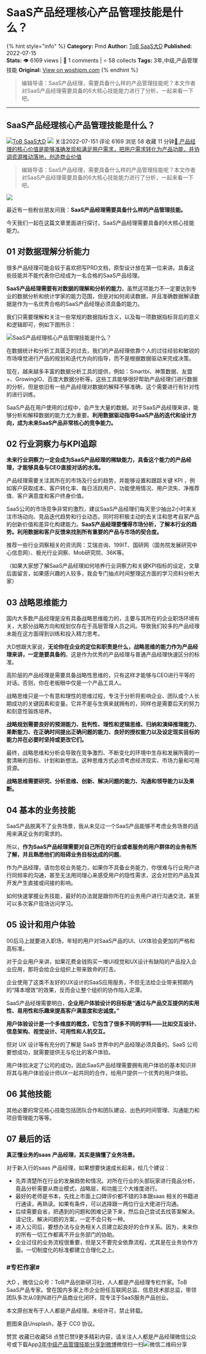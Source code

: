# SaaS产品经理核心产品管理技能是什么？
{% hint style="info" %}
**Category:** Pmd
**Author:** [ToB SaaS大D](https://www.woshipm.com/u/682279)
**Published:** 2022-07-15  
**Stats:** 👁️ 6169 views | 💬 1 comments | ⭐ 58 collects
**Tags:** 3年,中级,产品管理技能
**Original:** [View on woshipm.com](https://www.woshipm.com/pmd/5527031.html)
{% endhint %}
> 编辑导语：SaaS产品经理，需要具备什么样的产品管理技能呢？本文作者对SaaS产品经理需要具备的6大核心技能能力进行了分析，一起来看一下吧。

---

## SaaS产品经理核心产品管理技能是什么？

[![](https://static.woshipm.com/APP_U_202110_20211009172712_1247.jpeg?imageView2/1/w/72/h/72/q/100)](https://www.woshipm.com/u/682279)[ToB SaaS大D](https://www.woshipm.com/u/682279) ![](https://static.woshipm.com/tag/1121_1@2x.png) 关注2022-07-151 评论 6169 浏览 58 收藏 11 分钟[🔗 产品经理的核心价值是能够准确发现和满足用户需求，把用户需求转化为产品功能，并协调资源推动落地，创造商业价值](https://ke.qidianla.com/courses/90pm)

> 编辑导语：SaaS产品经理，需要具备什么样的产品管理技能呢？本文作者对SaaS产品经理需要具备的6大核心技能能力进行了分析，一起来看一下吧。

![](https://image.woshipm.com/wp-files/2022/07/aJNbLllIjlW6zR6eaDlW.jpg)

最近有一些粉丝朋友问我：**SaaS产品经理需要具备什么样的产品管理技能。**

今天我们一起在这篇文章里面进行探讨，SaaS产品经理需要具备的6大核心技能能力。

## 01 对数据理解分析能力

很多产品经理可能会较于喜欢把写PRD文档，原型设计放在第一位来讲。具备这些技能并不能代表你已经成为一名合格的SaaS产品经理。

**SaaS产品经理需要有对数据的理解和分析的能力**，虽然这项能力不一定要达到专业的数据分析和统计学家的能力范围，但是对如何阅读数据，并且准确数据解读数据是作为一名优秀合格的SaaS产品经理必须具备的能力。

我们只需要理解和关注一些常规的数据指标含义，以及每一项数据指标背后的意义和逻辑即可，例如下图所示：

![SaaS产品经理核心产品管理技能是什么？](https://image.woshipm.com/wp-files/2022/07/extSogd7CnN2jME7aDxh.png)

在数据统计和分析工具匮乏的过去，我们的产品经理依靠个人的过往经验和敏锐的市场嗅觉进行产品的规划和迭代方向的指导，而不是根据数据驱动来完成决策。

现在，越来越多丰富的数据分析工具的提供，例如：Smartbi、神策数据、友盟+、GrowingIO、百度大数据分析等。这些工具能够很好帮助产品经理们进行数据的分析，但是依旧有一些产品经理对数据的解释不够准确，这个需要进行有针对性的进行训练。

SaaS产品在用户使用的过程中，会产生大量的数据。对于SaaS产品经理来讲，能够分析和解释数据的能力尤为重要。**利用数据驱动指导SaaS产品的迭代和设计方向，成为未来SaaS产品非常核心的竞争能力。**

## 02 行业洞察力与KPI追踪

**未来行业洞察力一定会成为SaaS产品经理的稀缺能力，具备这个能力的产品经理，才能够具备与CEO直接对话的水准。**

产品经理需要关注其所在的市场及行业的趋势，并能够设置和跟踪关键 KPI ，例如客户获取成本、客户转化率、每日活跃用户、功能使用情况、用户流失、净推荐值、客户满意度和客户终身价值。

SaaS公司的市场竞争非常的激烈，建议SaaS产品经理们每天至少抽出2小时来关注市场动向、竞品迭代趋势和行业动态，同时将积极主动的去关注和思考自家产品的创新价值和差异化构建能力。**SaaS产品经理要懂得市场分析，了解本行业的趋势。利用数据和客户反馈来找到所有重要的产品与市场的契合度。**

推荐一些行业洞察相关的资讯网：艾瑞咨询、199IT、国研网（国务院发展研究中心信息网）、极光行业洞察、Mob研究院、36K等。

（如果大家想了解SaaS产品经理如何培养行业洞察力和关键KPI指标的设定，文章后面留言，如果感兴趣的人较多，我会专门抽点时间整理这方面的学习资料分析大家）

## 03 战略思维能力

国内大多数产品经理是没有具备战略思维能力的，主要与其所在的企业职场环境有关，大部分战略方向和规划仅存在于高层管理人员之间。导致我们较多的产品经理未能在这方面得到训练和投入精力思考。

大D想跟大家说，**无论你在企业的定位和职责是什么，战略思维的能力作为产品经理来讲，一定是要具备的**。这是作为优秀的产品经理与普通产品经理快速区分的标准。

高阶层的产品经理是需要具备战略性思维的，只有这样才能够与CEO进行平等的对话。否则，你在老板眼中仅是一个产品工具人。

战略思维只是一个有意和理性的思维过程，专注于分析将影响企业、团队或个人长期成功的关键因素和变量。它并不是与生俱来就拥有的，同样也是需要后天的努力和刻意性锻炼培养。

**战略规划需要良好的预测能力、批判性、理性和逻辑思维、归纳和演绎推理能力、果断能力、在正确时间提出正确问题的能力、良好的授权能力以及设定现实目标的能力并在必要时坚持或更改它们。**

最终，战略思维和分析会导致在竞争激烈、不断变化的环境中生存和发展所需的一套清晰的目标、计划和新想法。这种思维方式必须考虑经济现实、市场力量和可用资源。

**战略思维需要研究、分析思维、创新、解决问题的能力、沟通和领导能力以及果断。**

## 04 基本的业务技能

SaaS产品脱离不了业务场景，我从未见过一个SaaS产品能够不考虑业务场景的适用来满足业务的需求的。

所以，**作为SaaS产品经理需要对自己所在的行业或者服务的用户群体的业务有所了解，并且熟悉他们的阻碍业务目标达成的问题**。

作为产品经理，请勿忽视业务能力，如果你不具备业务能力，你很难与行业用户进行同频率的沟通，甚至无法用同理心来感受用户的隐性需求，这会对您的产品及其开发产生直接或间接的影响。

如何快速掌握业务技能，最好的办法就是跟你所在的业务用户进行沟通交流，甚至可以多次客户现场访问学习。

## 05 设计和用户体验

00后马上就要进入职场，年轻的用户对SaaS产品的UI、UX体验会更加的严格和高标准。

对于企业用户来讲，如果花费金钱购买一堆UI视觉和UX设计有缺陷的产品投入企业应用，那将会给企业组织上带来致命的打击。

企业使用了这类不友好的UX设计的SaaS应用服务，不但无法给企业带来预期内的“降本增效”的效果，反而会让整个组织的协作陷入泥潭。

SaaS产品经理需要明白，**企业用户体验设计的目标是“通过与产品交互提供的实用性、易用性和乐趣来提高客户满意度和忠诚度。”**

**用户体验设计是一个多维度的概念，它包含了很多不同的学科——比如交互设计、信息架构、视觉设计、可用性和人机交互。**

但对 UX 设计等有充分的了解是 SaaS 世界中的产品经理必须具备的。SaaS 公司要想成功，就需要提供无与伦比的客户体验。

用户体验决定了公司的成功，因此SaaS产品经理需要拥有用户体验的基本知识并将其与用户体验设计师UX一起共同的合作，给用户提供一个优秀的用户体验。

## 06 其他技能

其他必要的常见核心技能包括团队合作和团队建设、出色的时间管理、沟通能力和项目管理能力等等。

## 07 最后的话

**真正懂业务的saas 产品经理，其实是搞懂了业务场景。**

对于新入行的saas 产品经理，如果想要快速成长起来，给几个建议：

*   先弄清楚所在行业的发展趋势和情况。对所在行业的头部玩家进行竟品分析，竟品分析需要从商业模式，战略层，和功能三个大维度进行。
*   最好的老师是书本，先找上市面上口碑评价都不错的3本跟saas 相关的书籍进行通读，再熟读。如果有条件，可以选择跟一两位行业大佬进行沟通。
*   后续需要自省，把遇到的问题和困难记录下来，然后自己尝试去找答案解决。请记住，解决问题的方案，一定不会只有一种。
*   进入公司后，要想办法与业务相关人员建立起良好的合作关系。因为，未来你的所有一切工作都离不开业务部门的协助。
*   企业过往的业务流程很重要，但是又不要完全依靠流程，尤其是在业务协作方面。一切制度化的标准都建立合理化之上。

### #专栏作家#

大D ，微信公众号：ToB产品创新研习社，人人都是产品经理专栏作家。ToB SaaS产品专家。曾在国内多家上市企业担任互联网总监、信息技术部总监，带领团队多次从0到N进行产品商业化闭环，现专注于SaaS服务产品创业。

本文原创发布于人人都是产品经理。未经许可，禁止转载。

题图来自Unsplash，基于 CC0 协议。

赞赏 收藏已收藏58 点赞已赞9更多精彩内容，请关注人人都是产品经理微信公众号或下载App[3年](https://www.woshipm.com/tag/3%e5%b9%b4)[中级](https://www.woshipm.com/tag/%e4%b8%ad%e7%ba%a7)[产品管理技能](https://www.woshipm.com/tag/%e4%ba%a7%e5%93%81%e7%ae%a1%e7%90%86%e6%8a%80%e8%83%bd)[分享到微博](https://service.weibo.com/share/share.php?appkey=2775287854&title=SaaS产品经理核心产品管理技能是什么？&url=https://www.woshipm.com/pmd/5527031.html&pic=https://image.woshipm.com/wp-files/2022/07/aJNbLllIjlW6zR6eaDlW.jpg)微信扫一扫![微信二维码](https://api.pwmqr.com/qrcode/create/?url=https://www.woshipm.com/pmd/5527031.html)分享
